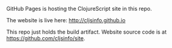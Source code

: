 GitHub Pages is hosting the ClojureScript site in this repo.

The website is live here: <http://cljsinfo.github.io>

This repo just holds the build artifact.  Website source code is at <https://github.com/cljsinfo/site>.
